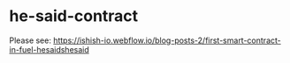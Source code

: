 # he-said-contract

Please see: https://ishish-io.webflow.io/blog-posts-2/first-smart-contract-in-fuel-hesaidshesaid
